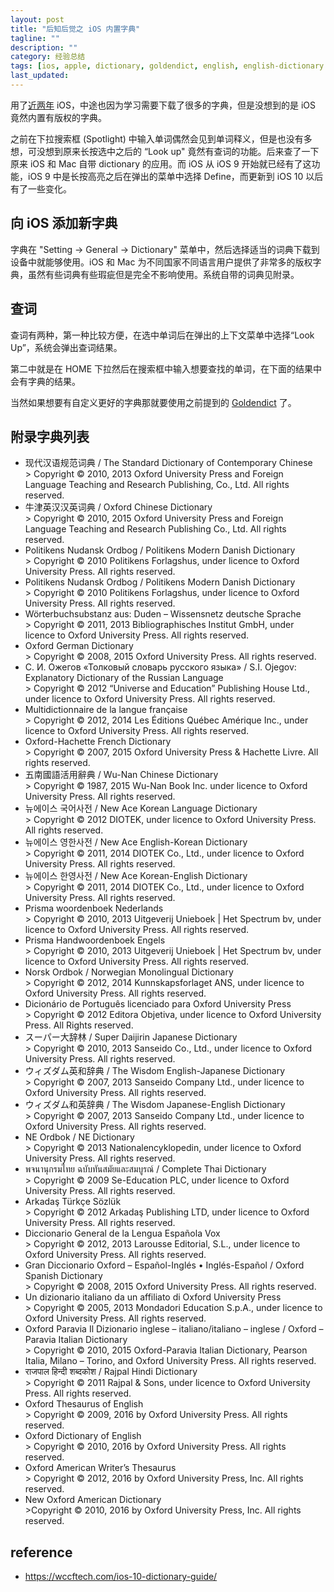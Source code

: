 ```yaml
---
layout: post
title: "后知后觉之 iOS 内置字典"
tagline: ""
description: ""
category: 经验总结
tags: [ios, apple, dictionary, goldendict, english, english-dictionary ]
last_updated:
---
```


用了[近两年](/post/2016/12/iphone-settings-and-review.html) iOS，中途也因为学习需要下载了很多的字典，但是没想到的是 iOS 竟然内置有版权的字典。

之前在下拉搜索框 (Spotlight) 中输入单词偶然会见到单词释义，但是也没有多想，可没想到原来长按选中之后的 “Look up" 竟然有查词的功能。后来查了一下原来 iOS 和 Mac 自带 dictionary 的应用。而 iOS 从 iOS 9 开始就已经有了这功能，iOS 9 中是长按高亮之后在弹出的菜单中选择 Define，而更新到 iOS 10 以后有了一些变化。

## 向 iOS 添加新字典
字典在 "Setting -> General -> Dictionary" 菜单中，然后选择适当的词典下载到设备中就能够使用。iOS 和 Mac 为不同国家不同语言用户提供了非常多的版权字典，虽然有些词典有些瑕疵但是完全不影响使用。系统自带的词典见附录。

## 查词
查词有两种，第一种比较方便，在选中单词后在弹出的上下文菜单中选择“Look Up”，系统会弹出查词结果。

第二中就是在 HOME 下拉然后在搜索框中输入想要查找的单词，在下面的结果中会有字典的结果。

当然如果想要有自定义更好的字典那就要使用之前提到的 [Goldendict](/post/2018/08/goldendict.html) 了。

## 附录字典列表

<ul><li>现代汉语规范词典 / The Standard Dictionary of Contemporary Chinese<br>&gt; Copyright © 2010, 2013 Oxford University Press and Foreign Language Teaching and Research Publishing, Co., Ltd. All rights reserved.</li><li>牛津英汉汉英词典 / Oxford Chinese Dictionary<br>&gt; Copyright © 2010, 2015 Oxford University Press and Foreign Language Teaching and Research Publishing Co., Ltd. All rights reserved.</li><li>Politikens Nudansk Ordbog / Politikens Modern Danish Dictionary<br>&gt; Copyright © 2010 Politikens Forlagshus, under licence to Oxford University Press. All rights reserved.</li><li>Politikens Nudansk Ordbog / Politikens Modern Danish Dictionary<br>&gt; Copyright © 2010 Politikens Forlagshus, under licence to Oxford University Press. All rights reserved.</li><li>Wörterbuchsubstanz aus: Duden – Wissensnetz deutsche Sprache<br>&gt; Copyright © 2011, 2013 Bibliographisches Institut GmbH, under licence to Oxford University Press. All rights reserved.</li><li>Oxford German Dictionary<br>&gt; Copyright © 2008, 2015 Oxford University Press. All rights reserved.</li><li>С. И. Ожегов «Толковый словарь русского языка» / S.I. Ojegov: Explanatory Dictionary of the Russian Language<br>&gt; Copyright © 2012 “Universe and Education” Publishing House Ltd., under licence to Oxford University Press. All rights reserved.</li><li>Multidictionnaire de la langue française<br>&gt; Copyright © 2012, 2014 Les Éditions Québec Amérique Inc., under licence to Oxford University Press. All rights reserved.</li><li>Oxford-Hachette French Dictionary<br>&gt; Copyright © 2007, 2015 Oxford University Press &amp; Hachette Livre. All rights reserved.</li><li>五南國語活用辭典 / Wu-Nan Chinese Dictionary<br>&gt; Copyright © 1987, 2015 Wu-Nan Book Inc. under licence to Oxford University Press. All rights reserved.</li><li>뉴에이스 국어사전 / New Ace Korean Language Dictionary<br>&gt; Copyright © 2012 DIOTEK, under licence to Oxford University Press. All rights reserved.</li><li>뉴에이스 영한사전 / New Ace English-Korean Dictionary<br>&gt; Copyright © 2011, 2014 DIOTEK Co., Ltd., under licence to Oxford University Press. All rights reserved.</li><li>뉴에이스 한영사전 / New Ace Korean-English Dictionary<br>&gt; Copyright © 2011, 2014 DIOTEK Co., Ltd., under licence to Oxford University Press. All rights reserved.</li><li>Prisma woordenboek Nederlands<br>&gt; Copyright © 2010, 2013 Uitgeverij Unieboek | Het Spectrum bv, under licence to Oxford University Press. All rights reserved.</li><li>Prisma Handwoordenboek Engels<br>&gt; Copyright © 2010, 2013 Uitgeverij Unieboek | Het Spectrum bv, under licence to Oxford University Press. All rights reserved.</li><li>Norsk Ordbok / Norwegian Monolingual Dictionary<br>&gt; Copyright © 2012, 2014 Kunnskapsforlaget ANS, under licence to Oxford University Press. All rights reserved.</li><li>Dicionário de Português licenciado para Oxford University Press<br>&gt; Copyright © 2012 Editora Objetiva, under licence to Oxford University Press. All Rights reserved.</li><li>スーパー大辞林 / Super Daijirin Japanese Dictionary<br>&gt; Copyright © 2010, 2013 Sanseido Co., Ltd., under licence to Oxford University Press. All rights reserved.</li><li>ウィズダム英和辞典 / The Wisdom English-Japanese Dictionary<br>&gt; Copyright © 2007, 2013 Sanseido Company Ltd., under licence to Oxford University Press. All rights reserved.</li><li>ウィズダム和英辞典 / The Wisdom Japanese-English Dictionary<br>&gt; Copyright © 2007, 2013 Sanseido Company Ltd., under licence to Oxford University Press. All rights reserved.</li><li>NE Ordbok / NE Dictionary<br>&gt; Copyright © 2013 Nationalencyklopedin, under licence to Oxford University Press. All rights reserved.</li><li>พจนานุกรมไทย ฉบับทันสมัยและสมบูรณ์ / Complete Thai Dictionary<br>&gt; Copyright © 2009 Se-Education PLC, under licence to Oxford University Press. All rights reserved.</li><li>Arkadaş Türkçe Sözlük<br>&gt; Copyright © 2012 Arkadaş Publishing LTD, under licence to Oxford University Press. All rights reserved.</li><li>Diccionario General de la Lengua Española Vox<br>&gt; Copyright © 2012, 2013 Larousse Editorial, S.L., under licence to Oxford University Press. All rights reserved.</li><li>Gran Diccionario Oxford – Español-Inglés • Inglés-Español / Oxford Spanish Dictionary<br>&gt; Copyright © 2008, 2015 Oxford University Press. All rights reserved.</li><li>Un dizionario italiano da un affiliato di Oxford University Press<br>&gt; Copyright © 2005, 2013 Mondadori Education S.p.A., under licence to Oxford University Press. All rights reserved.</li><li>Oxford Paravia Il Dizionario inglese – italiano/italiano – inglese / Oxford – Paravia Italian Dictionary<br>&gt; Copyright © 2010, 2015 Oxford-Paravia Italian Dictionary, Pearson Italia, Milano – Torino, and Oxford University Press. All rights reserved.</li><li>राजपाल हिन्दी शब्दकोश / Rajpal Hindi Dictionary<br>&gt; Copyright © 2011 Rajpal &amp; Sons, under licence to Oxford University Press. All rights reserved.</li><li>Oxford Thesaurus of English<br>&gt; Copyright © 2009, 2016 by Oxford University Press. All rights reserved.</li><li>Oxford Dictionary of English<br>&gt; Copyright © 2010, 2016 by Oxford University Press. All rights reserved.</li><li>Oxford American Writer’s Thesaurus<br>&gt; Copyright © 2012, 2016 by Oxford University Press, Inc. All rights reserved.</li><li>New Oxford American Dictionary<br>&gt;Copyright © 2010, 2016 by Oxford University Press, Inc. All rights reserved.</li></ul>


## reference

- <https://wccftech.com/ios-10-dictionary-guide/>
